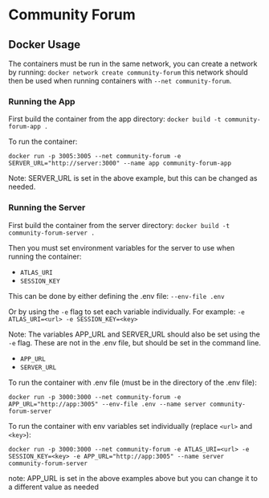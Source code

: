 # Community Forum
## Docker Usage
The containers must be run in the same network, you can create a network by running:
```docker network create community-forum``` this network should then be used when
running containers with ```--net community-forum```.
### Running the App
First build the container from the app directory:
```docker build -t community-forum-app .```

To run the container: 

```docker run -p 3005:3005 --net community-forum -e SERVER_URL="http://server:3000" --name app community-forum-app```

Note: SERVER_URL is set in the above example, but this can be changed as needed. 


### Running the Server
First build the container from the server directory:
```docker build -t community-forum-server .```

Then you must set environment variables for the server to use when running the container:
- `ATLAS_URI`
- `SESSION_KEY`

This can be done by either defining the .env file: ```--env-file .env```

Or by using the ```-e``` flag to set each variable individually. For example:
```-e ATLAS_URI=<url> -e SESSION_KEY=<key>```

Note: The variables APP_URL and SERVER_URL should also be set using the ```-e``` flag. These are not in the .env file, but should be set in the command line. 
- `APP_URL`
- `SERVER_URL`

To run the container with .env file (must be in the directory of the .env file):

```docker run -p 3000:3000 --net community-forum -e APP_URL="http://app:3005" --env-file .env --name server community-forum-server```

To run the container with env variables set individually (replace `<url>` and `<key>`):

```docker run -p 3000:3000 --net community-forum -e ATLAS_URI=<url> -e SESSION_KEY=<key> -e APP_URL="http://app:3005" --name server community-forum-server```

note: APP_URL is set in the above examples above but you can change it to a different value as needed 
